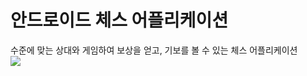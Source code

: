 # 안드로이드 체스 어플리케이션
수준에 맞는 상대와 게임하여 보상을 얻고, 기보를 볼 수 있는 체스 어플리케이션  
![](https://user-images.githubusercontent.com/37973204/50708773-e3912080-10a8-11e9-8d0f-a8d1e85f0d2e.png)
